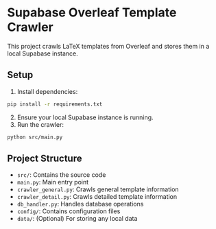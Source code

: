 # Supabase Overleaf Template Crawler

This project crawls LaTeX templates from Overleaf and stores them in a local Supabase instance.

## Setup

1. Install dependencies:

```bash
pip install -r requirements.txt
```

2. Ensure your local Supabase instance is running.
3. Run the crawler:

```bash
python src/main.py
```

## Project Structure

- `src/`: Contains the source code
- `main.py`: Main entry point
- `crawler_general.py`: Crawls general template information
- `crawler_detail.py`: Crawls detailed template information
- `db_handler.py`: Handles database operations
- `config/`: Contains configuration files
- `data/`: (Optional) For storing any local data
